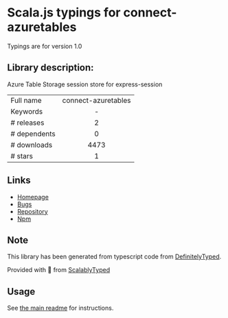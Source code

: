 
# Scala.js typings for connect-azuretables

Typings are for version 1.0

## Library description:
Azure Table Storage session store for express-session

|                    |                 |
| ------------------ | :-------------: |
| Full name          | connect-azuretables |
| Keywords           | - |
| # releases         | 2 |
| # dependents       | 0 |
| # downloads        | 4473 |
| # stars            | 1 |

## Links
- [Homepage](https://github.com/mike-goodwin/connect-azuretables)
- [Bugs](https://github.com/mike-goodwin/connect-azuretables/issues)
- [Repository](https://github.com/mike-goodwin/connect-azuretables)
- [Npm](https://www.npmjs.com/package/connect-azuretables)
    


## Note
This library has been generated from typescript code from [DefinitelyTyped](https://definitelytyped.org).

Provided with :purple_heart: from [ScalablyTyped](https://github.com/oyvindberg/ScalablyTyped)

## Usage
See [the main readme](../../readme.md) for instructions.


